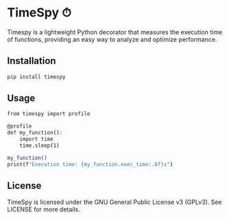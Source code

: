 # TimeSpy ⏱
Timespy is a lightweight Python decorator that measures the execution time of functions, providing an easy way to analyze and optimize performance.

## Installation
```sh
pip install timespy
```

## Usage

```sh
from timespy import profile

@profile
def my_function():
    import time
    time.sleep(1)

my_function()
print(f"Execution time: {my_function.exec_time:.6f}s")
```

## License

TimeSpy is licensed under the GNU General Public License v3 (GPLv3).
See LICENSE for more details.